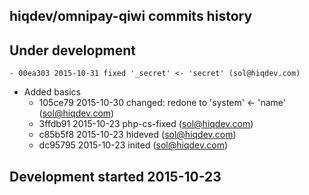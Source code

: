 hiqdev/omnipay-qiwi commits history
-----------------------------------

## Under development

    - 00ea303 2015-10-31 fixed '_secret' <- 'secret' (sol@hiqdev.com)
- Added basics
    - 105ce79 2015-10-30 changed: redone to 'system' <- 'name' (sol@hiqdev.com)
    - 3ffdb91 2015-10-23 php-cs-fixed (sol@hiqdev.com)
    - c85b5f8 2015-10-23 hideved (sol@hiqdev.com)
    - dc95795 2015-10-23 inited (sol@hiqdev.com)

## Development started 2015-10-23

